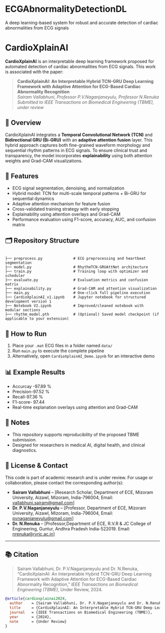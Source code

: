 # ECGAbnormalityDetectionDL
A deep learning-based system for robust and accurate detection of cardiac abnormalities from ECG signals


# CardioXplainAI

**CardioXplainAI** is an interpretable deep learning framework proposed for automated detection of cardiac abnormalities from ECG signals. This work is associated with the paper:

> **CardioXplainAI: An Interpretable Hybrid TCN-GRU Deep Learning Framework with Adaptive Attention for ECG-Based Cardiac Abnormality Recognition**  
> *Sairam Vallabhuni, Professor P.V.Naganjaneyulu, Professor N.Renuka*  
> *Submitted to IEEE Transactions on Biomedical Engineering (TBME), under review*

## 🔬 Overview

CardioXplainAI integrates a **Temporal Convolutional Network (TCN)** and **Bidirectional GRU (Bi-GRU)** with an **adaptive attention fusion** layer. This hybrid approach captures both fine-grained waveform morphology and sequential rhythm patterns in ECG signals. To ensure clinical trust and transparency, the model incorporates **explainability** using both attention weights and Grad-CAM visualizations.

## 🚀 Features
- ECG signal segmentation, denoising, and normalization
- Hybrid model: TCN for multi-scale temporal patterns + Bi-GRU for sequential dynamics
- Adaptive attention mechanism for feature fusion
- Cross-validated training strategy with early stopping
- Explainability using attention overlays and Grad-CAM
- Performance evaluation using F1-score, accuracy, AUC, and confusion matrix

## 🗂️ Repository Structure
```

├── preprocess.py              # ECG preprocessing and heartbeat segmentation
├── model.py                   # RhythmTCN-GRUAttNet architecture
├── train.py                   # Training loop with optimizer and scheduler
├── evaluate.py                # Evaluation metrics and confusion matrix
├── explainability.py          # Grad-CAM and attention visualization
├── main.py                    # One-click full pipeline execution
├── CardioXplainAI_v1.ipynb    # Jupyter notebook for structured development version 1
├── Notebook V2.ipynb          # Improved/cleaned notebook with modular sections
├── rhythm_model.pth           # (Optional) Saved model checkpoint (if applicable to your extension)
```


## 🧪 How to Run
1. Place your `.mat` ECG files in a folder named `data/`
2. Run `main.py` to execute the complete pipeline
3. Alternatively, open `CardioXplainAI_Demo.ipynb` for an interactive demo

## 📊 Example Results
- Accurcay -97.89 %
- Precision-97.52 %
- Recall-97.36 %
- F1-score- 97.44
- Real-time explanation overlays using attention and Grad-CAM

## 📌 Notes
- This repository supports reproducibility of the proposed TBME submission.
- Designed for researchers in medical AI, digital health, and clinical diagnostics.

## 📄 License & Contact
This code is part of academic research and is under review. For usage or collaboration, please contact the corresponding author(s):

- **Sairam Vallabhuni** – [Research Scholar, Department of ECE,
Mizoram University, Aizawl, Mizoram, India-796004, Email: vallabhuni.sairam@gmail.com]  
- **Dr. P.V.Naganjaneyulu** – [Professor, Department of ECE,
Mizoram University, Aizawl, Mizoram, India-796004, Email: pvnaganjaneyulu@gmail.com]
- **Dr. N.Renuka** – [Professor,Department of ECE, R.V.R & JC College of Engineering, Guntur, Andhra Pradesh India-522019.
Email: nrenuka@rvrjc.ac.in]

---

## 📚 Citation

> Sairam Vallabhuni, Dr. P.V.Naganjaneyulu and Dr. N.Renuka, “CardioXplainAI: An Interpretable Hybrid TCN-GRU Deep Learning Framework with Adaptive Attention for ECG-Based Cardiac Abnormality Recognition,” *IEEE Transactions on Biomedical Engineering (TBME)*, Under Review, 2024.

```bibtex
@article{cardioxplainai2024,
  author    = {Sairam Vallabhuni, Dr. P.V.Naganjaneyulu and Dr. N.Renuka},
  title     = {CardioXplainAI: An Interpretable Hybrid TCN-GRU Deep Learning Framework with Adaptive Attention for ECG-Based Cardiac Abnormality Recognition},
  journal   = {IEEE Transactions on Biomedical Engineering (TBME)},
  year      = {2024},
  note      = {Under Review}
}
```
